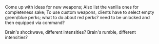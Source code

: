 Come up with ideas for new weapons;
Also list the vanilla ones for completeness sake;
To use custom weapons, clients have to select empty green/blue perks; what to do about red perks?
need to be unlocked and then equipped via command?

Brain's shockwave, different intensities?
Brain's rumble, different intensities?
